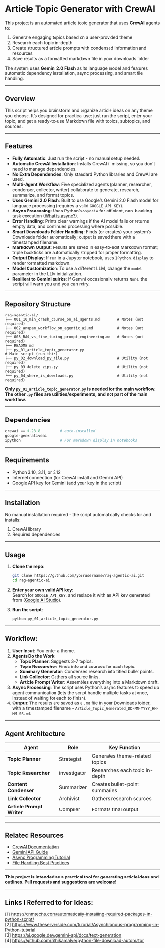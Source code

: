 # Article Topic Generator with CrewAI 

This project is an automated article topic generator that uses **CrewAI** agents to:
1. Generate engaging topics based on a user-provided theme
2. Research each topic in-depth
3. Create structured article prompts with condensed information and resources
4. Save results as a formatted markdown file in your downloads folder

The system uses **Gemini 2.0 Flash** as its language model and features automatic dependency installation, async processing, and smart file handling.

---

## Overview

This script helps you brainstorm and organize article ideas on any theme you choose. It’s designed for practical use: just run the script, enter your topic, and get a ready-to-use Markdown file with topics, subtopics, and sources.

---

## Features

- **Fully Automatic**: Just run the script - no manual setup needed.
- **Automatic CrewAI Installation**: Installs CrewAI if missing, so you don’t need to manage dependencies.
- **No Extra Dependencies**: Only standard Python libraries and CrewAI are used.
- **Multi-Agent Workflow**: Five specialized agents (planner, researcher, condenser, collector, writer) collaborate to generate, research, summarize, and format topics.
- **Uses Gemini 2.0 Flash**: Built to use Google’s Gemini 2.0 Flash model for language processing (requires a valid `GOOGLE_API_KEY`).
- **Async Processing**: Uses Python’s `asyncio` for efficient, non-blocking task execution ([What is async?](https://www.theserverside.com/tutorial/Asynchronous-programming-in-Python-tutorial)).
- **Error Handling**: Prints clear warnings if the AI model fails or returns empty data, and continues processing where possible.
- **Smart Downloads Folder Handling**: Finds (or creates) your system’s Downloads folder automatically; output is saved there with a timestamped filename.
- **Markdown Output**: Results are saved in easy-to-edit Markdown format; triple backticks are automatically stripped for proper formatting.
- **Output Display**: If run in a Jupyter notebook, uses `IPython.display` to render formatted markdown.
- **Model Customization**: To use a different LLM, change the `model` parameter in the LLM initialization.
- **Resilient to Gemini quirks**: If Gemini occasionally returns `None`, the script will warn you and you can retry. 

---

## Repository Structure

```
rag-agentic-ai/
├── 001_10_min_crash_course_on_ai_agents.md        # Notes (not required)    
├── 002_anupam_workflow_on_agentic_ai.md           # Notes (not required)    
├── 003_RAG_vs_fine_tuning_prompt_engineering.md   # Notes (not required)    
├── README.md
├── py_01_article_topic_generator.py                                        # Main script (run this)
├── py_02_download_py_file.py                      # Utility (not required)
├── py_03_delete_zips.py                           # Utility (not required)
└── py_04_where_is_downloads.py                    # Utility (not required)
```

**Only `py_01_article_topic_generator.py` is needed for the main workflow. The other `.py` files are utilities/experiments, and not part of the main workflow.**

---

## Dependencies
```python
crewai == 0.28.8         # auto-installed
google-generativeai 
ipython                  # For markdown display in notebooks
```
 
---

## Requirements

- Python 3.10, 3.11, or 3.12
- Internet connection (for CrewAI install and Gemini API)
- Google API key for Gemini (add your key in the script)

---

## Installation
No manual installation required - the script automatically checks for and installs: 
1. CrewAI library
2. Required dependencies

---

## Usage

1. **Clone the repo**:
   ```bash
   git clone https://github.com/yourusername/rag-agentic-ai.git
   cd rag-agentic-ai
   ```
   
2. **Enter your own valid API key**:
   <br>Search for ```GOOGLE_API_KEY```, and replace it with an API key generated from ([Google AI Studio](https://aistudio.google.com/app/apikey)). 
   
4. **Run the script**:
   ```bash
   python py_01_article_topic_generator.py
   ```  

---
 
## Workflow:

1. **User Input**: You enter a theme.
2. **Agents Do the Work**:
   - **Topic Planner**: Suggests 3-7 topics.
   - **Topic Researcher**: Finds info and sources for each topic.
   - **Summary Generator**: Condenses research into titled bullet points.
   - **Link Collector**: Gathers all source links.
   - **Article Prompt Writer**: Assembles everything into a Markdown draft.
3. **Async Processing**: The script uses Python’s async features to speed up agent communication (lets the script handle multiple tasks at once, instead of waiting for each to finish).
4. **Output**: The results are saved as a `.md` file in your Downloads folder, with a timestamped filename - `Article_Topic_Generated_DD-MM-YYYY_HH-MM-SS.md`.
 
---

## Agent Architecture
| Agent | Role | Key Function |
|-------|------|-------------|
| **Topic Planner** | Strategist | Generates theme-related topics |
| **Topic Researcher** | Investigator | Researches each topic in-depth |
| **Content Condenser** | Summarizer | Creates bullet-point summaries |
| **Link Collector** | Archivist | Gathers research sources |
| **Article Prompt Writer** | Compiler | Formats final output | 

---

## Related Resources
- [CrewAI Documentation](https://docs.crewai.com)
- [Gemini API Guide](https://ai.google.dev)
- [Async Programming Tutorial](https://www.theserverside.com/tutorial/Asynchronous-programming-in-Python-tutorial)
- [File Handling Best Practices](https://dnmttechs.com/automatically-installing-required-packages-in-python-script/)

---  

**This project is intended as a practical tool for generating article ideas and outlines. Pull requests and suggestions are welcome!**

---

## Links I Referred to for Ideas:

[1] https://dnmtechs.com/automatically-installing-required-packages-in-python-script/
<br>[2] https://www.theserverside.com/tutorial/Asynchronous-programming-in-Python-tutorial
<br>[3] https://ai.google.dev/gemini-api/docs/text-generation 
<br>[4] https://github.com/rithikamalve/python-file-download-automator 
